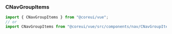 ### CNavGroupItems

```jsx
import { CNavGroupItems } from "@coreui/vue";
// or
import CNavGroupItems from "@coreui/vue/src/components/nav/CNavGroupItems";
```
